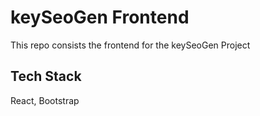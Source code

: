 # keySeoGen Frontend

This repo consists the frontend for the keySeoGen Project

## Tech Stack

React, Bootstrap